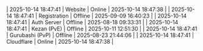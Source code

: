 | 2025-10-14 18:47:41 | Website | Online | 2025-10-14 18:47:38 |
| 2025-10-14 18:47:41 | Registration | Offline | 2025-09-09 16:40:23 |
| 2025-10-14 18:47:41 | Auth Server | Offline | 2025-08-18 09:33:31 |
| 2025-10-14 18:47:41 | Kezan (PvE) | Offline | 2025-10-11 12:51:30 |
| 2025-10-14 18:47:41 | Gurubashi (PvP) | Offline | 2025-08-23 21:44:06 |
| 2025-10-14 18:47:41 | Cloudflare | Online | 2025-10-14 18:47:38 |
